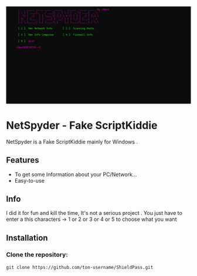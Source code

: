 ![Description](Spyder.png)

# NetSpyder - Fake ScriptKiddie

NetSpyder is a Fake ScriptKiddie mainly for Windows .

## Features

- To get some Information about your PC/Network...
- Easy-to-use

## Info
I did it for fun and kill the time, It's not a serious project .
You just have to enter a  this characters -> 1 or 2 or 3 or 4 or 5 to choose what you want

## Installation

### Clone the repository:
    git clone https://github.com/ton-username/ShieldPass.git
